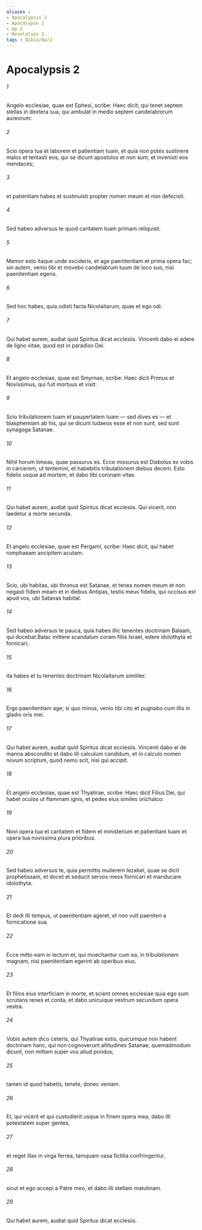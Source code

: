 ```yaml
---
aliases : 
- Apocalypsis 2
- Apocalypse 2
- Ap 2
- Revelation 2
tags : Bible/Ap/2
---
```


# Apocalypsis 2

###### 1
Angelo ecclesiae, quae est Ephesi, scribe: Haec dicit, qui tenet septem stellas in dextera sua, qui ambulat in medio septem candelabrorum aureorum: 
###### 2
Scio opera tua et laborem et patientiam tuam, et quia non potes sustinere malos et tentasti eos, qui se dicunt apostolos et non sunt, et invenisti eos mendaces; 
###### 3
et patientiam habes et sustinuisti propter nomen meum et non defecisti. 
###### 4
Sed habeo adversus te quod caritatem tuam primam reliquisti. 
###### 5
Memor esto itaque unde excideris, et age paenitentiam et prima opera fac; sin autem, venio tibi et movebo candelabrum tuum de loco suo, nisi paenitentiam egeris. 
###### 6
Sed hoc habes, quia odisti facta Nicolaitarum, quae et ego odi.
###### 7
Qui habet aurem, audiat quid Spiritus dicat ecclesiis. Vincenti dabo ei edere de ligno vitae, quod est in paradiso Dei.
###### 8
Et angelo ecclesiae, quae est Smyrnae, scribe: Haec dicit Primus et Novissimus, qui fuit mortuus et vixit: 
###### 9
Scio tribulationem tuam et paupertatem tuam — sed dives es — et blasphemiam ab his, qui se dicunt Iudaeos esse et non sunt, sed sunt synagoga Satanae. 
###### 10
Nihil horum timeas, quae passurus es. Ecce missurus est Diabolus ex vobis in carcerem, ut tentemini, et habebitis tribulationem diebus decem. Esto fidelis usque ad mortem, et dabo tibi coronam vitae.
###### 11
Qui habet aurem, audiat quid Spiritus dicat ecclesiis. Qui vicerit, non laedetur a morte secunda.
###### 12
Et angelo ecclesiae, quae est Pergami, scribe: Haec dicit, qui habet romphaeam ancipitem acutam: 
###### 13
Scio, ubi habitas, ubi thronus est Satanae, et tenes nomen meum et non negasti fidem meam et in diebus Antipas, testis meus fidelis, qui occisus est apud vos, ubi Satanas habitat. 
###### 14
Sed habeo adversus te pauca, quia habes illic tenentes doctrinam Balaam, qui docebat Balac mittere scandalum coram filiis Israel, edere idolothyta et fornicari; 
###### 15
ita habes et tu tenentes doctrinam Nicolaitarum similiter. 
###### 16
Ergo paenitentiam age; si quo minus, venio tibi cito et pugnabo cum illis in gladio oris mei.
###### 17
Qui habet aurem, audiat quid Spiritus dicat ecclesiis. Vincenti dabo ei de manna abscondito et dabo illi calculum candidum, et in calculo nomen novum scriptum, quod nemo scit, nisi qui accipit.
###### 18
Et angelo ecclesiae, quae est Thyatirae, scribe: Haec dicit Filius Dei, qui habet oculos ut flammam ignis, et pedes eius similes orichalco: 
###### 19
Novi opera tua et caritatem et fidem et ministerium et patientiam tuam et opera tua novissima plura prioribus. 
###### 20
Sed habeo adversus te, quia permittis mulierem Iezabel, quae se dicit prophetissam, et docet et seducit servos meos fornicari et manducare idolothyta. 
###### 21
Et dedi illi tempus, ut paenitentiam ageret, et non vult paeniteri a fornicatione sua. 
###### 22
Ecce mitto eam in lectum et, qui moechantur cum ea, in tribulationem magnam, nisi paenitentiam egerint ab operibus eius. 
###### 23
Et filios eius interficiam in morte, et scient omnes ecclesiae quia ego sum scrutans renes et corda, et dabo unicuique vestrum secundum opera vestra. 
###### 24
Vobis autem dico ceteris, qui Thyatirae estis, quicumque non habent doctrinam hanc, qui non cognoverunt altitudines Satanae, quemadmodum dicunt, non mittam super vos aliud pondus; 
###### 25
tamen id quod habetis, tenete, donec veniam. 
###### 26
Et, qui vicerit et qui custodierit usque in finem opera mea, dabo illi potestatem super gentes,
###### 27
et reget illas in virga ferrea, tamquam vasa fictilia confringentur,
###### 28
sicut et ego accepi a Patre meo, et dabo illi stellam matutinam.
###### 29
Qui habet aurem, audiat quid Spiritus dicat ecclesiis.

